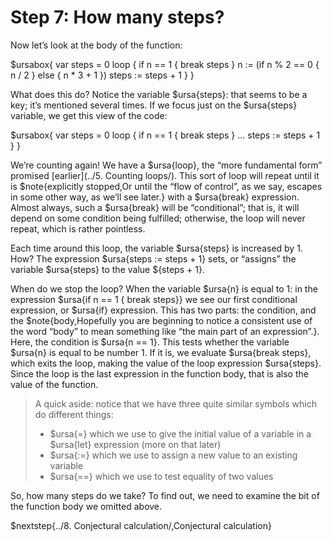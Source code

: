 # Step 7: How many steps?

Now let’s look at the body of the function:

$ursabox{
var steps = 0
loop {
  if n == 1 { break steps }
  n := (if n % 2 == 0 { n / 2 } else { n * 3 + 1 })
  steps := steps + 1
}
}

What does this do? Notice the variable $ursa{steps}: that seems to be a key; it’s mentioned several times. If we focus just on the $ursa{steps} variable, we get this view of the code:

$ursabox{
var steps = 0
loop {
  if n == 1 { break steps }
  …
  steps := steps + 1
}
}

We’re counting again! We have a $ursa{loop}, the “more fundamental form” promised [earlier](../5. Counting loops/). This sort of loop will repeat until it is $note{explicitly stopped,Or until the “flow of control”\, as we say\, escapes in some other way\, as we’ll see later.} with a $ursa{break} expression. Almost always, such a $ursa{break} will be “conditional”; that is, it will depend on some condition being fulfilled; otherwise, the loop will never repeat, which is rather pointless.

Each time around this loop, the variable $ursa{steps} is increased by 1. How? The expression $ursa{steps := steps + 1} sets, or “assigns” the variable $ursa{steps} to the value ${steps + 1}.

When do we stop the loop? When the variable $ursa{n} is equal to 1: in the expression $ursa{if n == 1 { break steps}} we see our first conditional expression, or $ursa{if} expression. This has two parts: the condition, and the $note{body,Hopefully you are beginning to notice a consistent use of the word “body” to mean something like “the main part of an expression”.}. Here, the condition is $ursa{n == 1}. This tests whether the variable $ursa{n} is equal to be number 1. If it is, we evaluate $ursa{break steps}, which exits the loop, making the value of the loop expression $ursa{steps}. Since the loop is the last expression in the function body, that is also the value of the function.

> A quick aside: notice that we have three quite similar symbols which do different things:
>
> * $ursa{=} which we use to give the initial value of a variable in a $ursa{let} expression (more on that later)
> * $ursa{:=} which we use to assign a new value to an existing variable
> * $ursa{==} which we use to test equality of two values

So, how many steps do we take? To find out, we need to examine the bit of the function body we omitted above.

$nextstep{../8. Conjectural calculation/,Conjectural calculation}